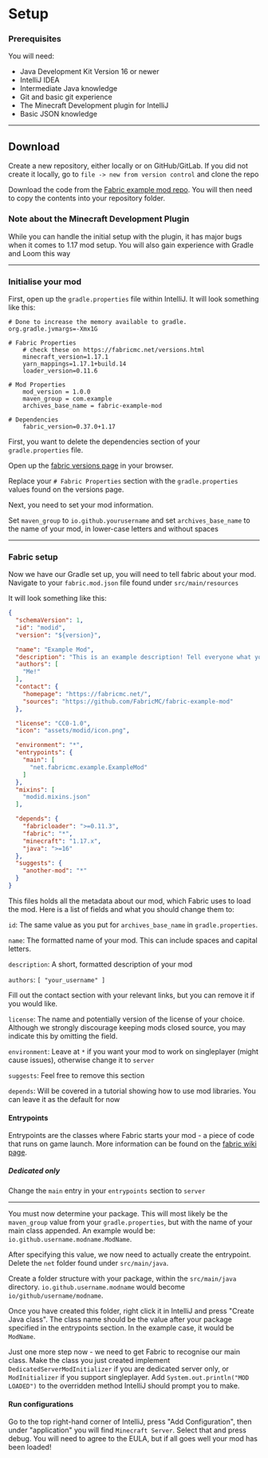 # Setup

### Prerequisites

You will need:

- Java Development Kit Version 16 or newer
- IntelliJ IDEA
- Intermediate Java knowledge
- Git and basic git experience
- The Minecraft Development plugin for IntelliJ
- Basic JSON knowledge

---

## Download

Create a new repository, either locally or on GitHub/GitLab. If you did not create it locally, go to `file -> new from version control` and clone the repo

Download the code from the [Fabric example mod repo](https://github.com/fabricmc/fabric-example-mod). You will then need to copy the contents into your repository folder.

### Note about the Minecraft Development Plugin

While you can handle the initial setup with the plugin, it has major bugs when it comes to 1.17 mod setup. You will also gain experience with Gradle and Loom this way

---

### Initialise your mod

First, open up the `gradle.properties` file within IntelliJ. It will look something like this:

```properties
# Done to increase the memory available to gradle.
org.gradle.jvmargs=-Xmx1G

# Fabric Properties
	# check these on https://fabricmc.net/versions.html
	minecraft_version=1.17.1
	yarn_mappings=1.17.1+build.14
	loader_version=0.11.6

# Mod Properties
	mod_version = 1.0.0
	maven_group = com.example
	archives_base_name = fabric-example-mod

# Dependencies
	fabric_version=0.37.0+1.17
```

First, you want to delete the dependencies section of your `gradle.properties` file.

Open up the [fabric versions page](https://fabricmc.net/versions.html) in your browser.

Replace your `# Fabric Properties` section with the `gradle.properties` values found on the versions page.

Next, you need to set your mod information. 

Set `maven_group` to `io.github.yourusername` and set `archives_base_name` to the name of your mod, in lower-case letters and without spaces

---

### Fabric setup

Now we have our Gradle set up, you will need to tell fabric about your mod. Navigate to your `fabric.mod.json` file found under `src/main/resources`

It will look something like this:

```json
{
  "schemaVersion": 1,
  "id": "modid",
  "version": "${version}",

  "name": "Example Mod",
  "description": "This is an example description! Tell everyone what your mod is about!",
  "authors": [
    "Me!"
  ],
  "contact": {
    "homepage": "https://fabricmc.net/",
    "sources": "https://github.com/FabricMC/fabric-example-mod"
  },

  "license": "CC0-1.0",
  "icon": "assets/modid/icon.png",

  "environment": "*",
  "entrypoints": {
    "main": [
      "net.fabricmc.example.ExampleMod"
    ]
  },
  "mixins": [
    "modid.mixins.json"
  ],

  "depends": {
    "fabricloader": ">=0.11.3",
    "fabric": "*",
    "minecraft": "1.17.x",
    "java": ">=16"
  },
  "suggests": {
    "another-mod": "*"
  }
}
```

This files holds all the metadata about our mod, which Fabric uses to load the mod. Here is a list of fields and what you should change them to:

`id`: The same value as you put for `archives_base_name` in `gradle.properties`.

`name`: The formatted name of your mod. This can include spaces and capital letters.

`description`: A short, formatted description of your mod

`authors`: `[ "your_username" ]`

Fill out the contact section with your relevant links, but you can remove it if you would like.

`license`: The name and potentially version of the license of your choice. Although we strongly discourage keeping mods closed source, you may indicate this by omitting the field.

`environment`: Leave at `*` if you want your mod to work on singleplayer (might cause issues), otherwise change it to `server`

`suggests`: Feel free to remove this section

`depends`: Will be covered in a tutorial showing how to use mod libraries. You can leave it as the default for now

#### Entrypoints

Entrypoints are the classes where Fabric starts your mod - a piece of code that runs on game launch. More information can be found on the [fabric wiki page](https://fabricmc.net/wiki/documentation:entrypoint).

##### Dedicated only

Change the `main` entry in your `entrypoints` section to `server`

---

You must now determine your package. This will most likely be the `maven_group` value from your `gradle.properties`, but with the name of your main class appended. An example would be: `io.github.username.modname.ModName`.

After specifying this value, we now need to actually create the entrypoint. Delete the `net` folder found under `src/main/java`.

Create a folder structure with your package, within the `src/main/java` directory. `io.github.username.modname` would become `io/github/username/modname`.

Once you have created this folder, right click it in IntelliJ and press "Create Java class". The class name should be the value after your package specified in the entrypoints section. In the example case, it would be `ModName`.

Just one more step now - we need to get Fabric to recognise our main class. Make the class you just created implement `DedicatedServerModInitializer` if you are dedicated server only, or `ModInitializer` if you support singleplayer. Add `System.out.println("MOD LOADED")` to the overridden method IntelliJ should prompt you to make. 

#### Run configurations

Go to the top right-hand corner of IntelliJ, press "Add Configuration", then under "application" you will find `Minecraft Server`. Select that and press debug. You will need to agree to the EULA, but if all goes well your mod has been loaded!

